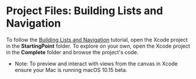 # Project Files: Building Lists and Navigation

To follow the [Building Lists and Navigation](https://developer.apple.com/tutorials/swiftui/building-lists-and-navigation)  tutorial, open the Xcode project in the **StartingPoint** folder. To explore on your own, open the Xcode project in the **Complete** folder and browse the project's code.

- Note: To preview and interact with views from the canvas in Xcode ensure your Mac is running macOS 10.15 beta. 

